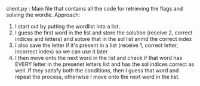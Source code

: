 client.py :
Main file that contains all the code for retrieving the flags and solving the wordle.
Approach: 
1. I start out by putting the wordlist into a list.
2. I guess the first word in the list and store the solution (receive 2, correct indices and letters) and sotore that in the sol list anmd the correct index
3. I also save the letter if it's present in a list (receive 1, correct letter, incorrect index) so we can use it later 
4. I then move onto the next word in the list and check if that word has EVERY letter in the presenet letters list and has the sol indices correct as well. If they satisfy both the conditions, then I guess that word and repeat the process, otherwise I move onto the next word in the list.


